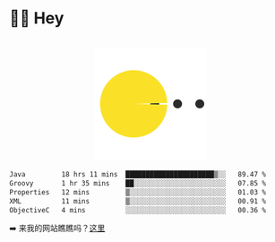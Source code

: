 
# 👋🏻 Hey
<div align="center">
	<br>
	<img src="https://raw.githubusercontent.com/Aniket965/Aniket965/master/pacman.svg?sanitize=true" width="200" height="200">
	<br>
</div>

<!--START_SECTION:waka-->
```text
Java         18 hrs 11 mins  ██████████████████████▒░░   89.47 % 
Groovy       1 hr 35 mins    ██░░░░░░░░░░░░░░░░░░░░░░░   07.85 % 
Properties   12 mins         ▒░░░░░░░░░░░░░░░░░░░░░░░░   01.03 % 
XML          11 mins         ▒░░░░░░░░░░░░░░░░░░░░░░░░   00.91 % 
ObjectiveC   4 mins          ░░░░░░░░░░░░░░░░░░░░░░░░░   00.36 % 
```
<!--END_SECTION:waka-->

 ➡️  来我的网站瞧瞧吗？[这里](https://www.shaolongfei.com)
